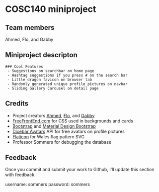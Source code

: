 # COSC140 miniproject

## Team members

Ahmed, Flo, and Gabby

## Miniproject descripton

    ### Cool Features
     - Suggestions on searchbar on home page
     - Hashtag suggestions if you press # on the search bar
     - Little dragon favicon on browser tab
     - Randomly generated unique profile pictures on navbar
     - Sliding Gallery Carousel on detail page

## Credits

- Project creators [Ahmed](https://github.com/akamran2001), [Flo](https://github.com/florenceluo), and [Gabby](https://github.com/BobbyTie)
- [FreeFrontEnd.com](https://codepen.io/3psy0n/pen/LYpajmX) for CSS used in backgrounds and cards
- [Bootstrap](https://getbootstrap.com/) and [Material Design Bootstrap](https://mdbootstrap.com/)
- [Dicebar Avatars](https://avatars.dicebear.com/) API for free avatars on profile pictures
- [Flaticon](https://www.flaticon.com/pattern) for Wales flag pattern SVG
- Professor Sommers for debugging the database

## Feedback

Once you commit and submit your work to Github, I'll update this section with feedback.

username: sommers
password: sommers
